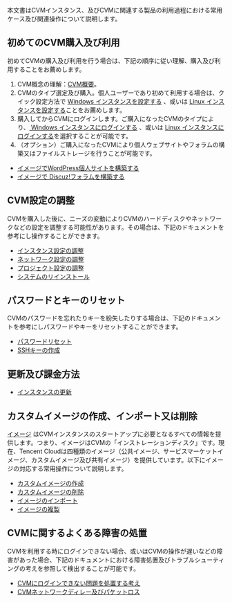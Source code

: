 本文書はCVMインスタンス、及びCVMに関連する製品の利用過程における常用ケース及び関連操作について説明します。


## 初めてのCVM購入及び利用
初めてCVMの購入及び利用を行う場合は、下記の順序に従い理解、購入及び利用することをお薦めします。

1. CVM概念の理解：[CVM概要](https://intl.cloud.tencent.com/document/product/213/495)。
2. CVMのタイプ選定及び購入。個人ユーザーであり初めて利用する場合は、クイック設定方法で [ Windows インスタンスを設定する](https://intl.cloud.tencent.com/document/product/213/2764) 、或いは [ Linux インスタンスを設定する](https://intl.cloud.tencent.com/document/product/213/2936)ことをお薦めします。
3. 購入してからCVMにログインします。ご購入になったCVMのタイプにより、[ Windows インスタンスにログインする](https://intl.cloud.tencent.com/document/product/213/32498) 、或いは [ Linux インスタンスにログインする](https://intl.cloud.tencent.com/document/product/213/5436)を選択することが可能です。
4. （オプション）ご購入になったCVMにより個人ウェブサイトやフォラムの構築又はファイルストレージを行うことが可能です。
 - [イメージでWordPress個人サイトを構築する](https://cloud.tencent.com/document/product/213/9740)
 - [イメージで Discuz!フォラムを構築する](https://cloud.tencent.com/document/product/213/9753)


## CVM設定の調整
CVMを購入した後に、ニーズの変動によりCVMのハードディスクやネットワークなどの設定を調整する可能性があります。その場合は、下記のドキュメントを参考にし操作することができます。
 - [インスタンス設定の調整](https://intl.cloud.tencent.com/document/product/213/2178)
 - [ネットワーク設定の調整](https://intl.cloud.tencent.com/document/product/213/15517)
 - [プロジェクト設定の調整](https://intl.cloud.tencent.com/document/product/213/16514)
 - [システムのリインストール](https://intl.cloud.tencent.com/document/product/213/4933)

## パスワードとキーのリセット
CVMのパスワードを忘れたりキーを紛失したりする場合は、下記のドキュメントを参考にしパスワードやキーをリセットすることができます。
- [パスワードリセット](https://intl.cloud.tencent.com/document/product/213/16566)
- [ SSHキーの作成](https://intl.cloud.tencent.com/document/product/213/16691)

## 更新及び課金方法
- [インスタンスの更新](https://intl.cloud.tencent.com/document/product/213/6143)

## カスタムイメージの作成、インポート又は削除

[イメージ](https://intl.cloud.tencent.com/document/product/213/4940) はCVMインスタンスのスタートアップに必要となるすべての情報を提供します。つまり、イメージはCVMの「インストレーションディスク」です。現在、Tencent Cloudは四種類のイメージ（公共イメージ、サービスマーケットイメージ、カスタムイメージ及び共有イメージ）を提供しています。以下にイメージの対応する常用操作について説明します。

- [カスタムイメージの作成](https://intl.cloud.tencent.com/document/product/213/4942)
- [カスタムイメージの削除](https://intl.cloud.tencent.com/document/product/213/6036)
- [イメージのインポート](https://intl.cloud.tencent.com/document/product/213/4945)
- [イメージの複製](https://intl.cloud.tencent.com/document/product/213/4943)

## CVMに関するよくある障害の処置
CVMを利用する時にログインできない場合、或いはCVMの操作が遅いなどの障害があった場合、下記のドキュメントにおける障害処置及びトラブルシューティングの考えを参照して検出することが可能です。
- [CVMにログインできない問題を処置する考え](https://cloud.tencent.com/document/product/213/34534)
- [CVMネットワークディレー及びパケットロス](https://intl.cloud.tencent.com/document/product/213/14638)
